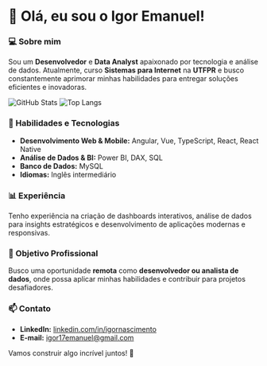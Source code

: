 # 👋 Olá, eu sou o Igor Emanuel!

### 💻 Sobre mim
Sou um **Desenvolvedor** e **Data Analyst** apaixonado por tecnologia e análise de dados. Atualmente, curso **Sistemas para Internet** na **UTFPR** e busco constantemente aprimorar minhas habilidades para entregar soluções eficientes e inovadoras.

![GitHub Stats](https://github-readme-stats.vercel.app/api?username=iguemanuel&show_icons=true&count_private=true&hide_title=true&theme=radical)
![Top Langs](https://github-readme-stats.vercel.app/api/top-langs/?username=iguemanuel&layout=compact)

### 🚀 Habilidades e Tecnologias
- **Desenvolvimento Web & Mobile:** Angular, Vue, TypeScript, React, React Native
- **Análise de Dados & BI:** Power BI, DAX, SQL
- **Banco de Dados:** MySQL 
- **Idiomas:** Inglês intermediário

### 📊 Experiência
Tenho experiência na criação de dashboards interativos, análise de dados para insights estratégicos e desenvolvimento de aplicações modernas e responsivas.

### 🎯 Objetivo Profissional
Busco uma oportunidade **remota** como **desenvolvedor ou analista de dados**, onde possa aplicar minhas habilidades e contribuir para projetos desafiadores.

### 📫 Contato
- **LinkedIn:** [linkedin.com/in/igornascimento](https://www.linkedin.com/in/igornascimento)
- **E-mail:** igor17emanuel@gmail.com

Vamos construir algo incrível juntos! 🚀

